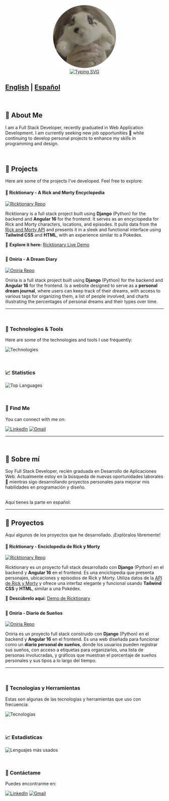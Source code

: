 <div align=center>
    <img src="https://github.com/nereagonzalez12/nereagonzalez12/blob/main/assets/DSC00191.png" alt="github profile" height="200">
</div>
<div align=center>
    <a href="https://git.io/typing-svg"><img src="https://readme-typing-svg.herokuapp.com?font=Fira+Code&duration=5000&pause=500&color=FCF188&center=true&vCenter=true&width=500&lines=Hola!+Soy+Nerea;Desarrolladora+full+stack;Eso+de+ahí+es+un+conejo+:)" alt="Typing SVG" /></a>
</div>

## [English](#english) | [Español](#español)

<br>

## <a name="english">🐸 About Me </a>

I am a Full Stack Developer, recently graduated in Web Application Development. I am currently seeking new job opportunities 👀 while continuing to develop personal projects to enhance my skills in programming and design.

<br>



## 🧁 Projects 

Here are some of the projects I've developed. Feel free to explore:
<br>

#### 🌌 Ricktionary - A Rick and Morty Encyclopedia

[![Ricktionary Repo](https://github-readme-stats.vercel.app/api/pin/?username=nereagonzalez12&repo=rickandmortyapi&theme=react&hide_border=true&bg_color=1F222E&title_color=FCF188&icon_color=45ECC7)](https://github.com/nereagonzalez12/rickandmortyapi)


Ricktionary is a full stack project built using **Django** (Python) for the backend and **Angular 16** for the frontend. It serves as an encyclopedia for Rick and Morty characters, locations, and episodes. It pulls data from the [Rick and Morty API](https://rickandmortyapi.com) and presents it in a sleek and functional interface using **Tailwind CSS** and **HTML**, with an experience similar to a Pokedex.

🌌 **Explore it here:** [Ricktionary Live Demo](https://ricktionary.vercel.app)


##

#### 🌚 Oniria - A Dream Diary 

[![Oniria Repo](https://github-readme-stats.vercel.app/api/pin/?username=nereagonzalez12&repo=oniria&theme=react&hide_border=true&bg_color=1F222E&title_color=FCF188&icon_color=45ECC7)](https://github.com/nereagonzalez12/rickandmortyapi)


Oniria is a full stack project built using **Django** (Python) for the backend and **Angular 16** for the frontend. Is a website designed to serve as a **personal dream journal**, where users can keep track of their dreams, with access to various tags for organizing them, a list of people involved, and charts illustrating the percentages of personal dreams and their types over time.

---
<br>


### 📎 Technologies & Tools 

Here are some of the technologies and tools I use frequently:

![Technologies](https://skillicons.dev/icons?i=git,angular,bootstrap,css,tailwind,django,docker,figma,github,html,java,js,md,postgres,postman,powershell,pycharm,py,sass,stackoverflow,ts,ubuntu,vscode,windows)

</br>

### 📈 Statistics 

![Top Languages](https://github-readme-stats.vercel.app/api/top-langs/?username=nereagonzalez12&langs_count=8&layout=compact&theme=react&hide_border=true&bg_color=1F222E&title_color=FCF188&icon_color=45ECC7)


</br>


### 🫡 Find Me 

You can connect with me on:

[![LinkedIn](https://img.shields.io/badge/LinkedIn-%230077B5.svg?&style=flat-square&logo=linkedin&logoColor=white)](https://www.linkedin.com/in/nerea-gonzález-198054276/)
[![Gmail](https://img.shields.io/badge/Gmail-D14836?style=flat-square&logo=gmail&logoColor=white)](mailto:ereadoce.ng@gmail.com)

---
</br>

## <a name="español">🐸 Sobre mí </a>

Soy Full Stack Developer, recién graduada en Desarrollo de Aplicaciones Web. Actualmente estoy en la búsqueda de nuevas oportunidades laborales 👀 mientras sigo desarrollando proyectos personales para mejorar mis habilidades en programación y diseño.

<br>
Aquí tienes la parte en español:

---

## 🧁 Proyectos

Aquí algunos de los proyectos que he desarrollado. ¡Explóralos libremente!
<br>

#### 🌌 Ricktionary - Enciclopedia de Rick y Morty

[![Ricktionary Repo](https://github-readme-stats.vercel.app/api/pin/?username=nereagonzalez12&repo=rickandmortyapi&theme=react&hide_border=true&bg_color=1F222E&title_color=FCF188&icon_color=45ECC7)](https://github.com/nereagonzalez12/rickandmortyapi)

Ricktionary es un proyecto full stack desarrollado con **Django** (Python) en el backend y **Angular 16** en el frontend. Es una enciclopedia que presenta personajes, ubicaciones y episodios de Rick y Morty. Utiliza datos de la [API de Rick y Morty](https://rickandmortyapi.com) y ofrece una interfaz elegante y funcional usando **Tailwind CSS** y **HTML**, similar a una Pokédex.

🌌 **Descúbrelo aquí:** [Demo de Ricktionary](https://ricktionary.vercel.app)

##

#### 🌚 Oniria - Diario de Sueños

[![Oniria Repo](https://github-readme-stats.vercel.app/api/pin/?username=nereagonzalez12&repo=oniria&theme=react&hide_border=true&bg_color=1F222E&title_color=FCF188&icon_color=45ECC7)](https://github.com/nereagonzalez12/oniria)

Oniria es un proyecto full stack construido con **Django** (Python) en el backend y **Angular 16** en el frontend. Es una web diseñada para funcionar como un **diario personal de sueños**, donde los usuarios pueden registrar sus sueños, con acceso a etiquetas para organizarlos, una lista de personas involucradas, y gráficos que muestran el porcentaje de sueños personales y sus tipos a lo largo del tiempo.

---
<br>


### 📎 Tecnologías y Herramientas 

Estas son algunas de las tecnologías y herramientas que uso con frecuencia:

![Tecnologías](https://skillicons.dev/icons?i=git,angular,bootstrap,css,tailwind,django,docker,figma,github,html,java,js,md,postgres,postman,powershell,pycharm,py,sass,stackoverflow,ts,ubuntu,vscode,windows)

<br>

### 📈 Estadísticas 

![Lenguajes más usados](https://github-readme-stats.vercel.app/api/top-langs/?username=nereagonzalez12&langs_count=8&layout=compact&theme=react&hide_border=true&bg_color=1F222E&title_color=FCF188&icon_color=45ECC7)


<br>

### 🫡 Contáctame 

Puedes encontrarme en:

[![LinkedIn](https://img.shields.io/badge/LinkedIn-%230077B5.svg?&style=flat-square&logo=linkedin&logoColor=white)](https://www.linkedin.com/in/nerea-gonzález-198054276/)
[![Gmail](https://img.shields.io/badge/Gmail-D14836?style=flat-square&logo=gmail&logoColor=white)](mailto:ereadoce.ng@gmail.com)
